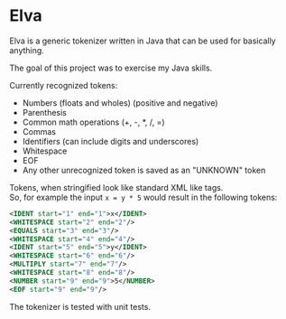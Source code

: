 # Elva

Elva is a generic tokenizer written in Java that can be used for basically anything.

The goal of this project was to exercise my Java skills.

Currently recognized tokens:
- Numbers (floats and wholes) (positive and negative)
- Parenthesis
- Common math operations (+, -, *, /, =)
- Commas
- Identifiers (can include digits and underscores)
- Whitespace
- EOF
- Any other unrecognized token is saved as an "UNKNOWN" token

Tokens, when stringified look like standard XML like tags.  
So, for example the input `x = y * 5` would result in the following tokens:
```xml
<IDENT start="1" end="1">x</IDENT>
<WHITESPACE start="2" end="2"/>
<EQUALS start="3" end="3"/>
<WHITESPACE start="4" end="4"/>
<IDENT start="5" end="5">y</IDENT>
<WHITESPACE start="6" end="6"/>
<MULTIPLY start="7" end="7"/>
<WHITESPACE start="8" end="8"/>
<NUMBER start="9" end="9">5</NUMBER>
<EOF start="9" end="9"/>
```

The tokenizer is tested with unit tests.
